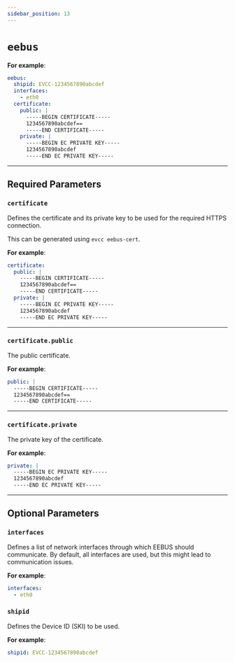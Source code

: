 ```yaml
---
sidebar_position: 13
---
```


# `eebus`

**For example**:

```yaml
eebus:
  shipid: EVCC-1234567890abcdef
  interfaces:
    - eth0
  certificate:
    public: |
      -----BEGIN CERTIFICATE-----
      1234567890abcdef==
      -----END CERTIFICATE-----
    private: |
      -----BEGIN EC PRIVATE KEY-----
      1234567890abcdef
      -----END EC PRIVATE KEY-----
```

---

## Required Parameters

### `certificate`

Defines the certificate and its private key to be used for the required HTTPS connection.

This can be generated using `evcc eebus-cert`.

**For example**:

```yaml
certificate:
  public: |
    -----BEGIN CERTIFICATE-----
    1234567890abcdef==
    -----END CERTIFICATE-----
  private: |
    -----BEGIN EC PRIVATE KEY-----
    1234567890abcdef
    -----END EC PRIVATE KEY-----
```

---

### `certificate.public`

The public certificate.

**For example**:

```yaml
public: |
  -----BEGIN CERTIFICATE-----
  1234567890abcdef==
  -----END CERTIFICATE-----
```

---

### `certificate.private`

The private key of the certificate.

**For example**:

```yaml
private: |
  -----BEGIN EC PRIVATE KEY-----
  1234567890abcdef
  -----END EC PRIVATE KEY-----
```

---

## Optional Parameters

### `interfaces`

Defines a list of network interfaces through which EEBUS should communicate. By default, all interfaces are used, but this might lead to communication issues.

**For example**:

```yaml
interfaces:
  - eth0
```

### `shipid`

Defines the Device ID (SKI) to be used.

**For example**:

```yaml
shipid: EVCC-1234567890abcdef
```
